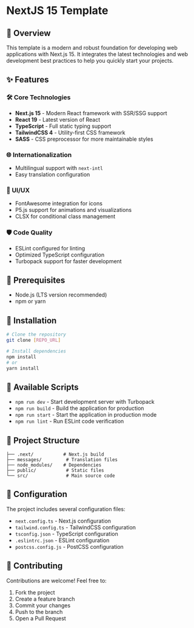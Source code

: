 # NextJS 15 Template

## 🚀 Overview
This template is a modern and robust foundation for developing web applications with Next.js 15. It integrates the latest technologies and web development best practices to help you quickly start your projects.

## ✨ Features

### 🛠 Core Technologies
- **Next.js 15** - Modern React framework with SSR/SSG support
- **React 19** - Latest version of React
- **TypeScript** - Full static typing support
- **TailwindCSS 4** - Utility-first CSS framework
- **SASS** - CSS preprocessor for more maintainable styles

### 🌐 Internationalization
- Multilingual support with `next-intl`
- Easy translation configuration

### 🎨 UI/UX
- FontAwesome integration for icons
- P5.js support for animations and visualizations
- CLSX for conditional class management

### 🛡 Code Quality
- ESLint configured for linting
- Optimized TypeScript configuration
- Turbopack support for faster development

## 🚦 Prerequisites
- Node.js (LTS version recommended)
- npm or yarn

## 🚀 Installation

```bash
# Clone the repository
git clone [REPO_URL]

# Install dependencies
npm install
# or
yarn install
```

## 📝 Available Scripts

- `npm run dev` - Start development server with Turbopack
- `npm run build` - Build the application for production
- `npm run start` - Start the application in production mode
- `npm run lint` - Run ESLint code verification

## 📁 Project Structure

```
├── .next/           # Next.js build
├── messages/         # Translation files
├── node_modules/    # Dependencies
├── public/           # Static files
└── src/              # Main source code
```

## 🔧 Configuration

The project includes several configuration files:
- `next.config.ts` - Next.js configuration
- `tailwind.config.ts` - TailwindCSS configuration
- `tsconfig.json` - TypeScript configuration
- `.eslintrc.json` - ESLint configuration
- `postcss.config.js` - PostCSS configuration

## 🤝 Contributing

Contributions are welcome! Feel free to:
1. Fork the project
2. Create a feature branch
3. Commit your changes
4. Push to the branch
5. Open a Pull Request

